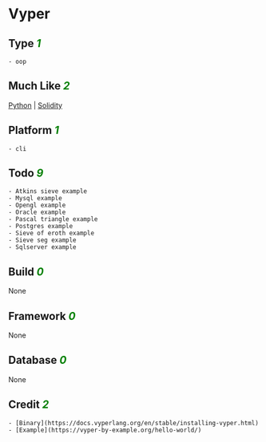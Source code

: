 # Vyper

## Type <i style='color:green;'>1</i>
	- oop
## Much Like <i style='color:green;'>2</i>
[Python](PYTHON.md) | [Solidity](SOLIDITY.md)
## Platform <i style='color:green;'>1</i>
	- cli
## Todo <i style='color:green;'>9</i>
	- Atkins sieve example
	- Mysql example
	- Opengl example
	- Oracle example
	- Pascal triangle example
	- Postgres example
	- Sieve of eroth example
	- Sieve seg example
	- Sqlserver example
## Build <i style='color:green;'>0</i>
None
## Framework <i style='color:green;'>0</i>
None
## Database <i style='color:green;'>0</i>
None
## Credit <i style='color:green;'>2</i>
	- [Binary](https://docs.vyperlang.org/en/stable/installing-vyper.html)
	- [Example](https://vyper-by-example.org/hello-world/)